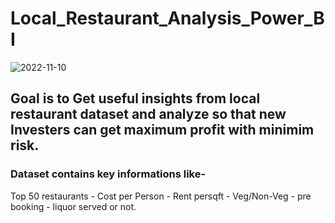 # Local_Restaurant_Analysis_Power_BI
![2022-11-10](https://user-images.githubusercontent.com/112419088/200928121-fceaaca7-ff18-457d-9b9c-91fff638f32c.png)
## Goal is to Get useful insights from local restaurant dataset and analyze so that new Investers can get maximum profit with minimim risk.
### Dataset contains key informations like-
Top 50 restaurants - Cost per Person - Rent persqft - Veg/Non-Veg - pre booking - liquor served or not. 

